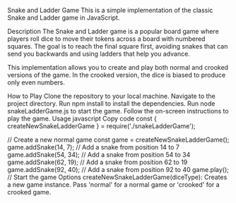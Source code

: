 Snake and Ladder Game
This is a simple implementation of the classic Snake and Ladder game in JavaScript.

Description
The Snake and Ladder game is a popular board game where players roll dice to move their tokens across a board with numbered squares. The goal is to reach the final square first, avoiding snakes that can send you backwards and using ladders that help you advance.

This implementation allows you to create and play both normal and crooked versions of the game. In the crooked version, the dice is biased to produce only even numbers.

How to Play
Clone the repository to your local machine.
Navigate to the project directory.
Run npm install to install the dependencies.
Run node snakeLadderGame.js to start the game.
Follow the on-screen instructions to play the game.
Usage
javascript
Copy code
const { createNewSnakeLadderGame } = require('./snakeLadderGame');

// Create a new normal game
const game = createNewSnakeLadderGame();
game.addSnake(14, 7); // Add a snake from position 14 to 7
game.addSnake(54, 34); // Add a snake from position 54 to 34
game.addSnake(62, 19); // Add a snake from position 62 to 19
game.addSnake(92, 40); // Add a snake from position 92 to 40
game.play(); // Start the game
Options
createNewSnakeLadderGame(diceType): Creates a new game instance. Pass 'normal' for a normal game or 'crooked' for a crooked game.
